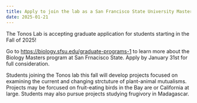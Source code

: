 ```yaml
---
title: Apply to join the lab as a San Francisco State University Masters Student!
date: 2025-01-21
---
```


The Tonos Lab is accepting graduate application for students starting in the Fall of 2025! 

<!--more-->

Go to https://biology.sfsu.edu/graduate-programs-1 to learn more about the Biology Masters program at San Frnacisco State. Apply by January 31st for full consideration.

Students joining the Tonos lab this fall will develop projects focused on examining the current and changing strctuture of plant-animal mutualisms. Projects may be forcused on fruit-eating birds in the Bay are or California at large. Students may also pursue projects studying frugivory in Madagascar.  